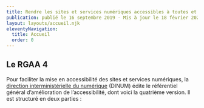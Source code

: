 ```yaml
---
title: Rendre les sites et services numériques accessibles à toutes et à tous.
publication: publié le 16 septembre 2019 - Mis à jour le 18 février 2021
layout: layouts/accueil.njk
eleventyNavigation:
  title: Accueil
  order: 0
---
```



## Le RGAA 4

Pour faciliter la mise en accessibilité des sites et services numériques, la <a href="https://www.numerique.gouv.fr" target="_blank" title="direction interministérielle du numérique - nouvelle fenêtre">direction interministérielle du numérique</a> (DINUM) édite le référentiel général d’amélioration de l’accessibilité, dont voici la quatrième version. Il est structuré en deux parties :
